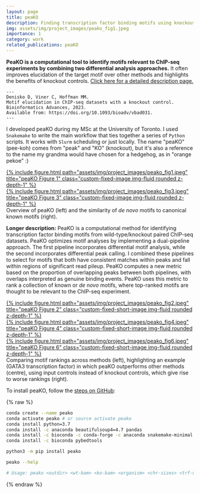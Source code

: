 ```yaml
---
layout: page
title: peaKO
description: Finding transcription factor binding motifs using knockout controls
img: assets/img/project_images/peako_fig1.jpeg
importance: 1
category: work
related_publications: peaKO
---
```


<style>
.custom-fixed-image {
    height: 300px;
    width: 100%;
    object-fit: contain;
    object-position: center;
    background-color: white;
}
</style>

<style>
.custom-fixed-short-image {
    height: 150px;
    width: 100%;
    object-fit: contain;
    object-position: center;
    background-color: white;
}
</style>

<b>PeaKO is a computational tool to identify motifs relevant to ChIP-seq experiments by combining two differential analysis approaches.</b> It often improves elucidation of the target motif over other methods and highlights the benefits of knockout controls. <a href="https://hoffmanlab.org/proj/peako/">Click here for a detailed description page.</a>

    ---
    Denisko D, Viner C, Hoffman MM. 
    Motif elucidation in ChIP-seq datasets with a knockout control. 
    Bioinformatics Advances, 2023. 
    Available from: https://doi.org/10.1093/bioadv/vbad031.
    ---

<a href="https://github.com/hoffmangroup/peako" target="_blank">
  <i class="fab fa-github fa-lg"></i>
</a>

I developed peaKO during my MSc at the University of Toronto. I used `Snakemake` to write the main workflow that ties together a series of `Python` scripts. It works with `Slurm` scheduling or just locally. The name "peaKO" (pee-koh) comes from "peak" and "KO" (knockout), but it's also a reference to the name my grandma would have chosen for a hedgehog, as in "orange pekoe" :)

[//]: # "style='height: 400px; object-fit: cover;'"

<div class="row justify-content-sm-center">
    <div class="col-sm-8 mt-3 mt-md-0">
        <a href="/assets/img/project_images/peako_fig1.jpeg" target="_blank">
            {% include figure.html 
                path="assets/img/project_images/peako_fig1.jpeg" 
                title="peaKO Figure 1" 
                class="custom-fixed-image img-fluid rounded z-depth-1" %}
        </a>
    </div>
    <div class="col-sm-4 mt-3 mt-md-0">
        <a href="/assets/img/project_images/peako_fig3.jpeg" target="_blank">
            {% include figure.html 
                path="assets/img/project_images/peako_fig3.jpeg" 
                title="peaKO Figure 3" 
                class="custom-fixed-image img-fluid rounded z-depth-1" %}
        </a>
    </div>
</div>
<div class="caption">
    Overview of peaKO (left) and the similarity of <i>de novo</i> motifs to canonical known motifs (right).
</div>

<b>Longer description:</b> PeaKO is a computational method for identifying transcription factor binding motifs from wild-type/knockout paired ChIP-seq datasets. PeaKO optimizes motif analyses by implementing a dual-pipeline approach. The first pipeline incorporates differential motif analysis, while the second incorporates differential peak calling. I combined these pipelines to select for motifs that both have consistent matches within peaks and fall within regions of significant read pileup. PeaKO computes a new metric based on the proportion of overlapping peaks between both pipelines, with overlaps interpreted as genuine binding events. PeaKO uses this metric to rank a collection of known or <i>de novo</i> motifs, where top-ranked motifs are thought to be relevant to the ChIP-seq experiment.

<div class="row justify-content-sm-center">
    <div class="col-sm mt-3 mt-md-0">
        <a href="/assets/img/project_images/peako_fig2.jpeg" target="_blank">
            {% include figure.html 
                path="assets/img/project_images/peako_fig2.jpeg" 
                title="peaKO Figure 2" 
                class="custom-fixed-short-image img-fluid rounded z-depth-1" %}
        </a>
    </div>
    <div class="col-sm mt-3 mt-md-0">
        <a href="/assets/img/project_images/peako_fig4.jpeg" target="_blank">
            {% include figure.html 
                path="assets/img/project_images/peako_fig4.jpeg" 
                title="peaKO Figure 4" 
                class="custom-fixed-short-image img-fluid rounded z-depth-1" %}
        </a>
    </div>
    <div class="col-sm mt-3 mt-md-0">
        <a href="/assets/img/project_images/peako_fig6.jpeg" target="_blank">
            {% include figure.html 
                path="assets/img/project_images/peako_fig6.jpeg" 
                title="peaKO Figure 6" 
                class="custom-fixed-short-image img-fluid rounded z-depth-1" %}
        </a>
    </div>
</div>
<div class="caption">
    Comparing motif rankings across methods (left), highlighting an example (GATA3 transcription factor) in which peaKO outperforms other methods (centre), using input controls instead of knockout controls, which give rise to worse rankings (right).
</div>

To install peaKO, follow the <a href="https://github.com/hoffmangroup/peako">steps on GitHub</a>:

{% raw %}
```bash
conda create --name peako
conda activate peako # or source activate peako
conda install python=3.7
conda install -c anaconda beautifulsoup4=4.7 pandas
conda install -c bioconda -c conda-forge -c anaconda snakemake-minimal flake8 pathlib2 ipython twine
conda install -c bioconda pybedtools

python3 -m pip install peako

peako --help

# Usage: peako <outdir> <wt-bam> <ko-bam> <organism> <chr-sizes> <trf-masked-genome> <motif-database> [options]
```
{% endraw %}
